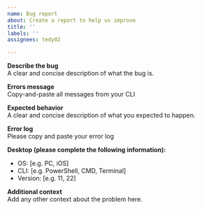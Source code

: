 ```yaml
---
name: Bug report
about: Create a report to help us improve
title: ''
labels: ''
assignees: tedy02

---
```


<!-- Please use this template to report a bug -->

**Describe the bug**  
A clear and concise description of what the bug is.

**Errors message**  
Copy-and-paste all messages from your CLI

**Expected behavior**  
A clear and concise description of what you expected to happen.

**Error log**  
Please copy and paste your error log 

**Desktop (please complete the following information):**  
 - OS: [e.g. PC, iOS]  
 - CLI: [e.g. PowerShell, CMD, Terminal]  
 - Version: [e.g. 11, 22]

**Additional context**  
Add any other context about the problem here.
